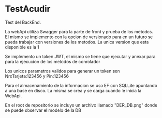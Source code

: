 # TestAcudir

Test del BackEnd.

La webApi utiliza Swagger para la parte de front y prueba de los metodos. El mismo se implemento con la opcion
de versionado para en un futuro se pueda trabajar con versiones de los metodos. La unica version que esta 
disponible es la 1

Se implemento un token JWT, el mismo se tiene que ejecutar y anexar para para la ejecucion de los 
metodos de conrolador 

Los unicos parametros validos para generar un token son NroTarjeta:123456 y Pin:123456

Para el almacenamiento de la informacion se uso EF con SQLLite apuntando a una base en disco.
La misma se crea y se carga cuando le inicia la WebApi.

En el root de repositorio se incluyo un archivo llamado "DER_DB.png" donde se puede observar el modelo de la DB
